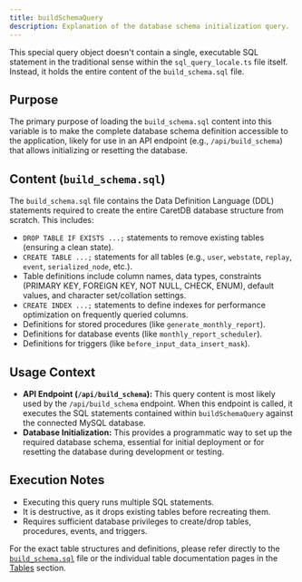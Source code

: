 ```yaml
---
title: buildSchemaQuery
description: Explanation of the database schema initialization query.
---
```


This special query object doesn't contain a single, executable SQL statement in the traditional sense within the `sql_query_locale.ts` file itself. Instead, it holds the entire content of the `build_schema.sql` file.

## Purpose

The primary purpose of loading the `build_schema.sql` content into this variable is to make the complete database schema definition accessible to the application, likely for use in an API endpoint (e.g., `/api/build_schema`) that allows initializing or resetting the database.

## Content (`build_schema.sql`)

The `build_schema.sql` file contains the Data Definition Language (DDL) statements required to create the entire CaretDB database structure from scratch. This includes:

*   `DROP TABLE IF EXISTS ...;` statements to remove existing tables (ensuring a clean state).
*   `CREATE TABLE ...;` statements for all tables (e.g., `user`, `webstate`, `replay`, `event`, `serialized_node`, etc.).
*   Table definitions include column names, data types, constraints (PRIMARY KEY, FOREIGN KEY, NOT NULL, CHECK, ENUM), default values, and character set/collation settings.
*   `CREATE INDEX ...;` statements to define indexes for performance optimization on frequently queried columns.
*   Definitions for stored procedures (like `generate_monthly_report`).
*   Definitions for database events (like `monthly_report_scheduler`).
*   Definitions for triggers (like `before_input_data_insert_mask`).

## Usage Context

-   **API Endpoint (`/api/build_schema`):** This query content is most likely used by the `/api/build_schema` endpoint. When this endpoint is called, it executes the SQL statements contained within `buildSchemaQuery` against the connected MySQL database.
-   **Database Initialization:** This provides a programmatic way to set up the required database schema, essential for initial deployment or for resetting the database during development or testing.

## Execution Notes

-   Executing this query runs multiple SQL statements.
-   It is destructive, as it drops existing tables before recreating them.
-   Requires sufficient database privileges to create/drop tables, procedures, events, and triggers.

For the exact table structures and definitions, please refer directly to the [`build_schema.sql`](https://github.com/picokatx/CaretDB/blob/main/branches/main/src/lib/build_schema.sql) file or the individual table documentation pages in the [Tables](../tables/) section. 